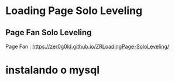 # Loading Page Solo Leveling

## Page Fan Solo Leveling

Page Fan : https://zer0g0ld.github.io/ZRLoadingPage-SoloLeveling/

# instalando o mysql

